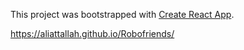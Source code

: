 This project was bootstrapped with [Create React App](https://github.com/facebook/create-react-app).

https://aliattallah.github.io/Robofriends/
